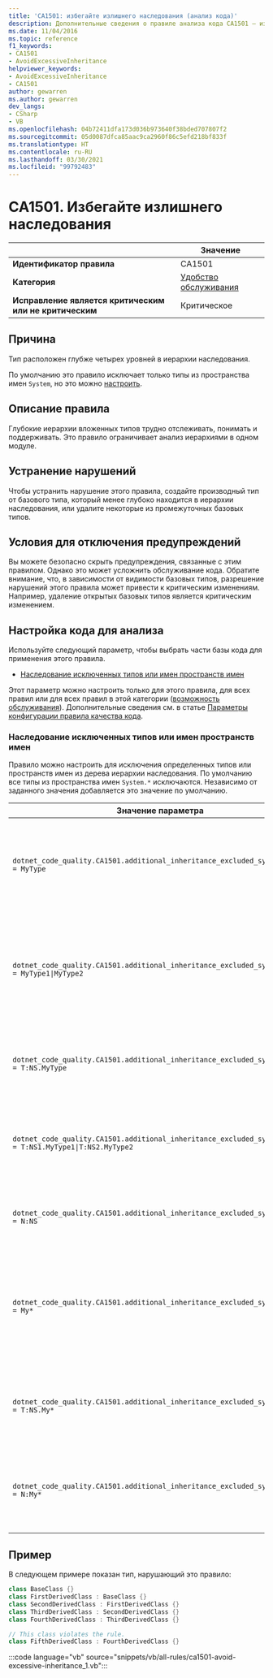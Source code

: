 ```yaml
---
title: 'CA1501: избегайте излишнего наследования (анализ кода)'
description: Дополнительные сведения о правиле анализа кода CA1501 — избегайте чрезмерного наследования
ms.date: 11/04/2016
ms.topic: reference
f1_keywords:
- CA1501
- AvoidExcessiveInheritance
helpviewer_keywords:
- AvoidExcessiveInheritance
- CA1501
author: gewarren
ms.author: gewarren
dev_langs:
- CSharp
- VB
ms.openlocfilehash: 04b72411dfa173d036b973640f38bded707807f2
ms.sourcegitcommit: 05d0087dfca85aac9ca2960f86c5efd218bf833f
ms.translationtype: HT
ms.contentlocale: ru-RU
ms.lasthandoff: 03/30/2021
ms.locfileid: "99792483"
---
```

# <a name="ca1501-avoid-excessive-inheritance"></a>CA1501. Избегайте излишнего наследования

| | Значение |
|-|-|
| **Идентификатор правила** |CA1501|
| **Категория** |[Удобство обслуживания](maintainability-warnings.md)|
| **Исправление является критическим или не критическим** |Критическое|

## <a name="cause"></a>Причина

Тип расположен глубже четырех уровней в иерархии наследования.

По умолчанию это правило исключает только типы из пространства имен `System`, но это можно [настроить](#configure-code-to-analyze).

## <a name="rule-description"></a>Описание правила

Глубокие иерархии вложенных типов трудно отслеживать, понимать и поддерживать. Это правило ограничивает анализ иерархиями в одном модуле.

## <a name="how-to-fix-violations"></a>Устранение нарушений

Чтобы устранить нарушение этого правила, создайте производный тип от базового типа, который менее глубоко находится в иерархии наследования, или удалите некоторые из промежуточных базовых типов.

## <a name="when-to-suppress-warnings"></a>Условия для отключения предупреждений

Вы можете безопасно скрыть предупреждения, связанные с этим правилом. Однако это может усложнить обслуживание кода. Обратите внимание, что, в зависимости от видимости базовых типов, разрешение нарушений этого правила может привести к критическим изменениям. Например, удаление открытых базовых типов является критическим изменением.

## <a name="configure-code-to-analyze"></a>Настройка кода для анализа

Используйте следующий параметр, чтобы выбрать части базы кода для применения этого правила.

- [Наследование исключенных типов или имен пространств имен](#inheritance-excluded-type-or-namespace-names)

Этот параметр можно настроить только для этого правила, для всех правил или для всех правил в этой категории ([возможность обслуживания](maintainability-warnings.md)). Дополнительные сведения см. в статье [Параметры конфигурации правила качества кода](../code-quality-rule-options.md).

### <a name="inheritance-excluded-type-or-namespace-names"></a>Наследование исключенных типов или имен пространств имен

Правило можно настроить для исключения определенных типов или пространств имен из дерева иерархии наследования. По умолчанию все типы из пространства имен `System.*` исключаются. Независимо от заданного значения добавляется это значение по умолчанию.

| Значение параметра | Итоги |
| --- | --- |
|`dotnet_code_quality.CA1501.additional_inheritance_excluded_symbol_names = MyType` | Соответствует всем типам с именем `MyType` или типам, пространство имен которых содержит `MyType` (и все типы из пространства имен `System`) |
|`dotnet_code_quality.CA1501.additional_inheritance_excluded_symbol_names = MyType1\|MyType2` | Соответствует всем типам с именем `MyType1` или `MyType2` или типам, пространство имен которых содержит `MyType1` или `MyType2` (и все типы из пространства имен `System`) |
|`dotnet_code_quality.CA1501.additional_inheritance_excluded_symbol_names = T:NS.MyType` | Соответствует определенному типу `MyType` в пространстве имен `NS` (и всем типам из пространства имен `System`) |
|`dotnet_code_quality.CA1501.additional_inheritance_excluded_symbol_names = T:NS1.MyType1\|T:NS2.MyType2` | Соответствует конкретным типам `MyType1` и `MyType2` с соответствующими полными именами (и всем типам из пространства имен `System`) |
|`dotnet_code_quality.CA1501.additional_inheritance_excluded_symbol_names = N:NS` | Соответствует всем типам из пространства имен `NS` (и всем типам из пространства имен `System`) |
|`dotnet_code_quality.CA1501.additional_inheritance_excluded_symbol_names = My*` | Соответствует всем типам, имена которых начинаются с `My` или части пространства имен которых начинаются с `My` (и всем типам из пространства имен `System`) |
|`dotnet_code_quality.CA1501.additional_inheritance_excluded_symbol_names = T:NS.My*` | Соответствует всем типам, имена которых начинаются с `My` в пространстве имен `NS` (и всем типам из пространства имен `System`) |
|`dotnet_code_quality.CA1501.additional_inheritance_excluded_symbol_names = N:My*` | Соответствует всем типам, пространства имен которых начинаются с `My` (и всем типам из пространства имен `System`) |

## <a name="example"></a>Пример

В следующем примере показан тип, нарушающий это правило:

```csharp
class BaseClass {}
class FirstDerivedClass : BaseClass {}
class SecondDerivedClass : FirstDerivedClass {}
class ThirdDerivedClass : SecondDerivedClass {}
class FourthDerivedClass : ThirdDerivedClass {}

// This class violates the rule.
class FifthDerivedClass : FourthDerivedClass {}
```

:::code language="vb" source="snippets/vb/all-rules/ca1501-avoid-excessive-inheritance_1.vb":::
